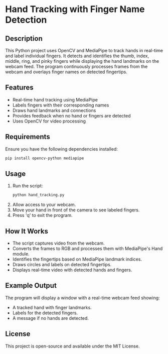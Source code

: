 # Hand Tracking with Finger Name Detection

## Description
This Python project uses OpenCV and MediaPipe to track hands in real-time and label individual fingers. It detects and identifies the thumb, index, middle, ring, and pinky fingers while displaying the hand landmarks on the webcam feed. The program continuously processes frames from the webcam and overlays finger names on detected fingertips.

## Features
- Real-time hand tracking using MediaPipe
- Labels fingers with their corresponding names
- Draws hand landmarks and connections
- Provides feedback when no hand or fingers are detected
- Uses OpenCV for video processing

## Requirements
Ensure you have the following dependencies installed:

```sh
pip install opencv-python mediapipe
```

## Usage
1. Run the script:
   ```sh
   python hand_tracking.py
   ```
2. Allow access to your webcam.
3. Move your hand in front of the camera to see labeled fingers.
4. Press 'q' to exit the program.

## How It Works
- The script captures video from the webcam.
- Converts the frames to RGB and processes them with MediaPipe's Hand module.
- Identifies the fingertips based on MediaPipe landmark indices.
- Draws circles and labels on detected fingertips.
- Displays real-time video with detected hands and fingers.

## Example Output
The program will display a window with a real-time webcam feed showing:
- A tracked hand with finger landmarks.
- Labels for the detected fingers.
- A message if no hands are detected.

## License
This project is open-source and available under the MIT License.



